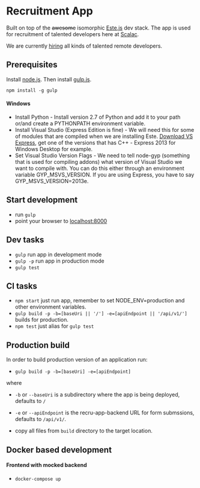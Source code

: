 # Recruitment App

Built on top of the ~~awesome~~ isomorphic [Este.js](https://github.com/steida/este) dev stack.
The app is used for recruitment of talented developers here at [Scalac](https://scalac.io).

We are currently [hiring](https://www.scalac.io/join_us) all kinds of talented remote developers.

## Prerequisites

Install [node.js](http://nodejs.org).
Then install [gulp.js](http://gulpjs.com/).
```shell
npm install -g gulp
```

#### Windows

- Install Python - Install version 2.7 of Python and add it to your path or/and create a PYTHONPATH environment variable.
- Install Visual Studio (Express Edition is fine) - We will need this for some of modules that are compiled when we are installing Este. [Download VS Express](https://www.visualstudio.com/en-us/products/visual-studio-express-vs.aspx), get one of the versions that has C++ - Express 2013 for Windows Desktop for example.
- Set Visual Studio Version Flags - We need to tell node-gyp (something that is used for compiling addons) what version of Visual Studio we want to compile with. You can do this either through an environment variable GYP_MSVS_VERSION. If you are using Express, you have to say GYP_MSVS_VERSION=2013e.

## Start development

- run `gulp`
- point your browser to [localhost:8000](http://localhost:8000)

## Dev tasks

- `gulp` run app in development mode
- `gulp -p` run app in production mode
- `gulp test`

## CI tasks

- `npm start` just run app, remember to set NODE_ENV=production and other environment variables.
- `gulp build -p -b=[baseUri || '/'] -e=[apiEndpoint || '/api/v1/']` builds for production.
- `npm test` just alias for `gulp test`

## Production build

In order to build production version of an application run:

- `gulp build -p -b=[baseUri] -e=[apiEndpoint]`

where

- `-b` or `--baseUri` is a subdirectory where the app is being deployed, defaults to `/`
- `-e` or `--apiEndpoint` is the recru-app-backend URL for form submssions, defaults to `/api/v1/`.

- copy all files from `build` directory to the target location.

## Docker based development

#### Frontend with mocked backend

- `docker-compose up` 
